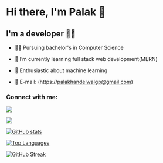 # Hi there, I'm Palak 👋 

## I'm a developer 👩‍💻


- 👩‍🎓 Pursuing bachelor's in Computer Science
- 🌱 I’m currently learning full stack web development(MERN)
- 🎊 Enthusiastic about machine learning 



- 📧 E-mail: (https://palakhandelwalgp@gmail.com) 

### Connect with me:
[<img src="https://img.icons8.com/external-justicon-flat-justicon/64/000000/external-linkedin-social-media-justicon-flat-justicon.png"/>](https://www.linkedin.com/in/palak-khandelwal/)

[<img src="https://img.icons8.com/fluency/64/000000/instagram-new.png"/>](https://www.instagram.com/palakk2510/)



[![GitHub stats](https://github-readme-stats.vercel.app/api?username=palaksv)](https://github.com/anuraghazra/github-readme-stats)

[![Top Languages](https://github-readme-stats.vercel.app/api/top-langs/?username=palaksv&layout=compact)](https://github.com/anuraghazra/github-readme-stats)

[![GitHub Streak](https://github-readme-streak-stats.herokuapp.com/?user=palaksv)](https://git.io/streak-stats)

